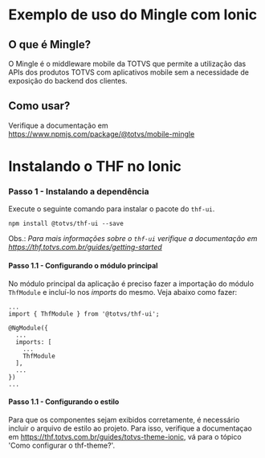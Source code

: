 # Exemplo de uso do Mingle com Ionic

## O que é Mingle?

O Mingle é o middleware mobile da TOTVS que permite a utilização das APIs dos produtos TOTVS com aplicativos mobile sem a necessidade de exposição do backend dos clientes.

## Como usar?

Verifique a documentação em https://www.npmjs.com/package/@totvs/mobile-mingle


# Instalando o THF no Ionic

### Passo 1 - Instalando a dependência

Execute o seguinte comando para instalar o pacote do `thf-ui`.

``` shell
npm install @totvs/thf-ui --save
```

Obs.: *Para mais informações sobre o `thf-ui` verifique a documentação em https://thf.totvs.com.br/guides/getting-started*

#### Passo 1.1 - Configurando o módulo principal

No módulo principal da aplicação é preciso fazer a importação do módulo `ThfModule` e incluí-lo nos *imports* do mesmo.
Veja abaixo como fazer:

```
...
import { ThfModule } from '@totvs/thf-ui';

@NgModule({
  ...
  imports: [
    ...
    ThfModule
  ],
  ...
})
...
```

#### Passo 1.1 - Configurando o estilo

Para que os componentes sejam exibidos corretamente, é necessário incluir o arquivo de estilo ao projeto. Para isso, verifique a documentaçao em https://thf.totvs.com.br/guides/totvs-theme-ionic, vá para o tópico 'Como configurar o thf-theme?'.

